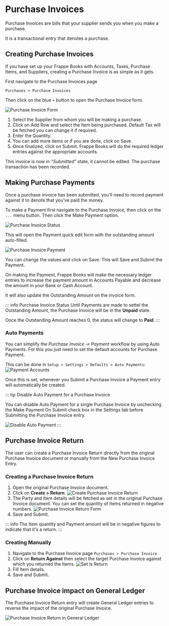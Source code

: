 # Purchase Invoices

Purchase Invoices are bills that your supplier sends you when you make a
purchase.

It is a transactional entry that denotes a purchase.

## Creating Purchase Invoices

If you have set up your Frappe Books with Accounts, Taxes, Purchase Items, and
Suppliers, creating a Purchase Invoice is as simple as it gets.

First navigate to the Purchase Invoices page

`Purchases > Purchase Invoices`

Then click on the blue `+` button to open the Purchase Invoice form.

![Purchase Invoice Form](./images/purchase-invoice.png)

1. Select the Supplier from whom you will be making a purchase.
2. Click on Add Row and select the Item being purchased. Default Tax will be
   fetched you can change it if required.
3. Enter the Quantity.
4. You can add more items or if you are done, click on Save.
5. Once finalized, click on Submit. Frappe Books will do the required ledger
   entries against the appropriate accounts.

This invoice is now in _“Submitted”_ state, it cannot be edited. The purchase
transaction has been recorded.

## Making Purchase Payments

Once a purchase invoice has been submitted, you’ll need to record payment
against it to denote that you’ve paid the money.

To make a Payment first navigate to the Purchase Invoice, then click on the
`...` menu button. Then click the Make Payment option.

![Purchase Invoice Status](./images/purchase-payment.png)

This will open the Payment quick edit form with the outstanding amount
auto-filled.

![Purchase Invoice Payment](./images/purchase-payment-quickedit.png)

You can change the values and click on Save. This will Save and Submit the
Payment.

On making the Payment, Frappe Books will make the necessary ledger entries to
increase the payment amount in Accounts Payable and decrease the amount in your
Bank or Cash Account.

It will also update the Outstanding Amount on the invoice form.

::: info Purchase Invoice Status
Until Payments are made to settel the Outstanding Amount, the Purchase Invoice
will be in the **Unpaid** state.

Once the Outstanding Amount reaches 0, the status will change to **Paid**.
:::

### Auto Payments

You can simplify the _Purchase Invoice → Payment_ workflow by using Auto
Payments. For this you just need to set the default accounts for Purchase Payment.

This can be done in `Setup > Settings > Defaults > Auto Payments`:
![Payment Accounts](./images/payment-accounts.png)

Once this is set, whenever you Submit a Purchase Invoice a Payment entry will
automatically be created.

::: tip Disable Auto Payment for a Purchase Invoice

You can disable Auto Payment for a single Purchase Invoice by unchecking the Make
Payment On Submit check box in the Settings tab before Submitting the Purchase
Invoice entry.

![Disable Auto Payment](./images/auto-payment.png)
:::


## Purchase Invoice Return

The user can create a Purchase Invoice Return directly from the original Purchase
Invoice document or manually from the New Purchase Invoice Entry.

### Creating a Purchase Invoice Return

1. Open the original Purchase Invoice document.
2. Click on **Create > Return**.
   ![Create Purchase Invoice Return](./images/pinv-create-return.png)
3. The Party and Item details will be fetched as set in the original Purchase
   Invoice document. You can set the quantity of Items returned in negative
   numbers.
   ![Purchase Invoice Return Form](./images/pinv-return-form.png)
4. Save and Submit.

::: info
The Item quantity and Payment amount will be in negative figures to indicate
that it's a return.
:::

### Creating Manually

1. Navigate to the Purchase Invoice page `Purchases > Purchase Invoice`
2. Click on **Return Against** then select the target Purchase Invoice against
   which you returned the Items.
   ![Set Is Return](./images/pinv-select-return-against-invoice.png)
3. Fill Item details.
4. Save and Submit.

## Purchase Invoice impact on General Ledger

The Purchase Invoice Return entry will create General Ledger entries to reverse
the impact of the original Purchase Invoice.

![Purchase Invoice Return in General Ledger](./images/pinv-return-in-gl.png)
